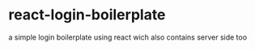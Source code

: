 # react-login-boilerplate
a simple login boilerplate using react wich also contains server side too
